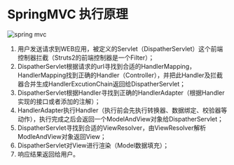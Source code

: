 # SpringMVC 执行原理

![spring mvc](https://wx1.sinaimg.cn/large/9e6aadb3gy1fjb46pyk5fj21dm0qwaco.jpg)

1. 用户发送请求到WEB应用，被定义的Servlet（DispatherServlet）这个前端控制器拦截（Struts2的前端控制器是一个Filter）；
2. DispatherServlet根据请求的url寻找到合适的HandlerMapping，HandlerMapping找到正确的Handler（Controller），并把此Handler及拦截器合并生成HandlerExcutionChain返回给DispatherServlet；
3. DispatherServlet根据Handler寻找到正确的HandlerAdapter（根据Handler实现的接口或者添加的注解）；
4. HandlerAdapter执行Handler（执行前会先执行转换器、数据绑定、校验器等动作），执行完成之后会返回一个ModelAndView对象给DispatherServlet；
5. DispatherServlet寻找到合适的ViewResolver，由ViewResolver解析ModleAndView对象返回View；
6. DispatherServlet对View进行渲染（Model数据填充）；
7. 响应结果返回给用户。
